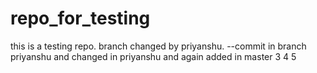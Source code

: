 # repo_for_testing

this is a testing repo.
branch changed by priyanshu. --commit in branch  priyanshu and changed in priyanshu and again
added in master
3
4
5

